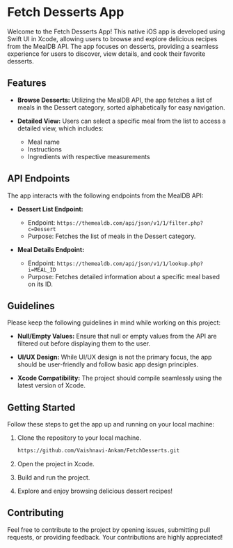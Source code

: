 # Fetch Desserts App

Welcome to the Fetch Desserts App! This native iOS app is developed using Swift UI in Xcode, allowing users to browse and explore delicious recipes from the MealDB API. The app focuses on desserts, providing a seamless experience for users to discover, view details, and cook their favorite desserts.

## Features

- **Browse Desserts:** Utilizing the MealDB API, the app fetches a list of meals in the Dessert category, sorted alphabetically for easy navigation.

- **Detailed View:** Users can select a specific meal from the list to access a detailed view, which includes:
  - Meal name
  - Instructions
  - Ingredients with respective measurements

## API Endpoints

The app interacts with the following endpoints from the MealDB API:

- **Dessert List Endpoint:**
  - Endpoint: `https://themealdb.com/api/json/v1/1/filter.php?c=Dessert`
  - Purpose: Fetches the list of meals in the Dessert category.

- **Meal Details Endpoint:**
  - Endpoint: `https://themealdb.com/api/json/v1/1/lookup.php?i=MEAL_ID`
  - Purpose: Fetches detailed information about a specific meal based on its ID.

## Guidelines

Please keep the following guidelines in mind while working on this project:

- **Null/Empty Values:** Ensure that null or empty values from the API are filtered out before displaying them to the user.

- **UI/UX Design:** While UI/UX design is not the primary focus, the app should be user-friendly and follow basic app design principles.

- **Xcode Compatibility:** The project should compile seamlessly using the latest version of Xcode.

## Getting Started

Follow these steps to get the app up and running on your local machine:

1. Clone the repository to your local machine.
   ```bash
   https://github.com/Vaishnavi-Ankam/FetchDesserts.git
   ```

2. Open the project in Xcode.

3. Build and run the project.

4. Explore and enjoy browsing delicious dessert recipes!

## Contributing

Feel free to contribute to the project by opening issues, submitting pull requests, or providing feedback. Your contributions are highly appreciated!

